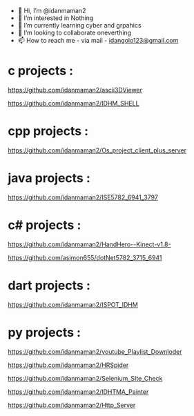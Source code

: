 - 👋 Hi, I’m @idanmaman2
- 👀 I’m interested in Nothing
- 🌱 I’m currently learning cyber and grpahics 
- 💞️ I’m looking to collaborate oneverthing
- 📫 How to reach me - via mail - idangolo123@gmail.com

<!---
idanmaman2/idanmaman2 is a ✨ special ✨ repository because its `README.md` (this file) appears on your GitHub profile.
You can click the Preview link to take a look at your changes.
--->

# c projects : 
  https://github.com/idanmaman2/ascii3DViewer
  
  https://github.com/idanmaman2/IDHM_SHELL

# cpp projects : 
  https://github.com/idanmaman2/Os_project_client_plus_server

# java projects : 
  https://github.com/idanmaman2/ISE5782_6941_3797

# c# projects : 
  https://github.com/idanmaman2/HandHero--Kinect-v1.8-
  
  https://github.com/asimon655/dotNet5782_3715_6941

# dart projects :
  https://github.com/idanmaman2/ISPOT_IDHM

# py projects : 
  https://github.com/idanmaman2/youtube_Playlist_Downloder
  
  https://github.com/idanmaman2/HRSpider
  
  https://github.com/idanmaman2/Selenium_SIte_Check
  
  https://github.com/idanmaman2/IDHTMA_Painter
  
  https://github.com/idanmaman2/Http_Server

